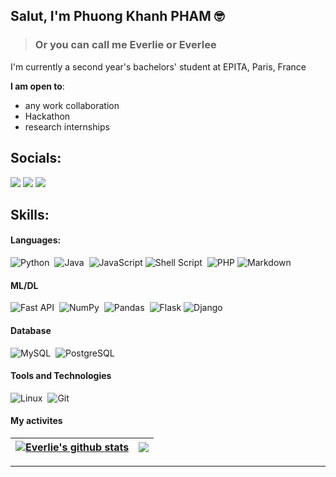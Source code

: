 
## Salut, I'm Phuong Khanh PHAM 🤓
> ### Or you can call me Everlie or Everlee

I'm currently a second year's bachelors' student at EPITA, Paris, France

 **I am open to**:

- any work collaboration
- Hackathon
- research internships


## Socials:
<p align = "center">

[<img src ="https://img.shields.io/badge/website-%23.svg?&style=for-the-badge&logo=www&logoColor=white%22&color=purple">](#)
[<img src="https://img.shields.io/badge/linkedin-%2312100E.svg?&style=for-the-badge&logo=linkedin&logoColor=white&color=blue" />](https://www.linkedin.com/in/phuong-khanh-pham-36166a2b5/)
[<img src="https://img.shields.io/badge/gmail-%23D14836.svg?&style=for-the-badge&logo=gmail&logoColor=white" />](mailto:everliepham2101@gmail.com)

</p>


## Skills:

#### Languages:

![Python](https://img.shields.io/badge/Python-3776AB?style=for-the-badge&logo=python&logoColor=white)&nbsp;
![Java](https://img.shields.io/badge/Java-ED8B00?style=for-the-badge&logo=java&logoColor=white)&nbsp;
![JavaScript](https://img.shields.io/badge/JavaScript-F7DF1E?style=for-the-badge&logo=javascript&logoColor=black)
![Shell Script](https://img.shields.io/badge/Shell_Script-121011?style=for-the-badge&logo=gnu-bash&logoColor=white)&nbsp;
![PHP](https://img.shields.io/badge/PHP-777BB4?style=for-the-badge&logo=php&logoColor=white)
![Markdown](https://img.shields.io/badge/markdown-%23000000.svg?style=for-the-badge&logo=markdown&logoColor=white)


#### ML/DL

![Fast API](https://img.shields.io/badge/FastAPI-005571?style=for-the-badge&logo=fastapi)&nbsp;
![NumPy](https://img.shields.io/badge/numpy-%23013243.svg?style=for-the-badge&logo=numpy&logoColor=white)&nbsp;
![Pandas](https://img.shields.io/badge/pandas-%23150458.svg?style=for-the-badge&logo=pandas&logoColor=white)&nbsp;
![Flask](https://img.shields.io/badge/Flask-000000?style=for-the-badge&logo=flask&logoColor=white)
![Django](https://img.shields.io/badge/Django-092E20?style=for-the-badge&logo=django&logoColor=white)


#### Database

![MySQL](https://img.shields.io/badge/MySQL-00000F?style=for-the-badge&logo=mysql&logoColor=white)&nbsp;
![PostgreSQL](https://img.shields.io/badge/PostgreSQL-316192?style=for-the-badge&logo=postgresql&logoColor=white)&nbsp;

#### Tools and Technologies

![Linux](https://img.shields.io/badge/Linux-FCC624?style=for-the-badge&logo=linux&logoColor=black)&nbsp;
![Git](https://img.shields.io/badge/GIT-E44C30?style=for-the-badge&logo=git&logoColor=white)&nbsp;

#### My activites


| <a href="https://github.com/everleepham/github-readme-stats"><img align="center" src="https://github-readme-stats.vercel.app/api?username=everleepham&show_icons=true&include_all_commits=true&theme=transparent&hide_border=true&cache_seconds=30" alt="Everlie's github stats" /></a> | <a href="https://github.com/everleepham/github-readme-stats"><img align="center" src="https://github-readme-stats.vercel.app/api/top-langs/?username=everleepham&layout=compact&theme=transparent&hide_border=true&cache_seconds=30" /></a> |
| ------------- | ------------- |

---

